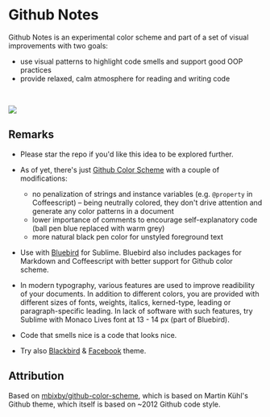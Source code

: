 # Github Notes

Github Notes is an experimental color scheme and part of a set of visual improvements with two goals:

* use visual patterns to highlight code smells and support good OOP practices
* provide relaxed, calm atmosphere for reading and writing code

&nbsp;

![](https://cloud.githubusercontent.com/assets/758691/4099257/29cbe0f6-3054-11e4-8377-79893e0aad68.png)

## Remarks     

* Please star the repo if you'd like this idea to be explored further. 

* As of yet, there's just [Github Color Scheme](https://github.com/mbixby/github-color-scheme) with a couple of modifications:
  * no penalization of strings and instance variables (e.g. `@property` in Coffeescript) – being neutrally colored, they don't drive attention and generate any color patterns in a document
  * lower importance of comments to encourage self-explanatory code (ball pen blue replaced with warm grey)
  * more natural black pen color for unstyled foreground text


* Use with [Bluebird](https://github.com/mbixby/bluebird) for Sublime. Bluebird also includes packages for Markdown and Coffeescript with better support for Github color scheme. 
  
* In modern typography, various features are used to improve readibility of your documents. In addition to different colors, you are provided with different sizes of fonts, weights, italics, kerned-type, leading or paragraph-specific leading. In lack of software with such features, try Sublime with Monaco Lives font at 13 - 14 px (part of Bluebird).   

* Code that smells nice is a code that looks nice.   

* Try also [Blackbird](https://github.com/mbixby/blackbird) & [Facebook](https://github.com/mbixby/facebook-color-scheme) theme.

## Attribution

Based on [mbixby/github-color-scheme](https://github.com/mbixby/github-color-scheme), which is based on Martin Kühl's Github theme, which itself is based on ~2012 Github code style.

